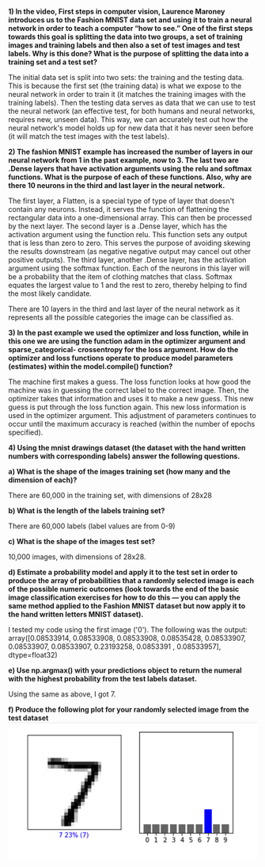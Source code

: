 **1) In the video, First steps in computer vision, Laurence Maroney introduces us to the Fashion MNIST data set and using it to train a neural network in order to teach a computer “how to see.” One of the first steps towards this goal is splitting the data into two groups, a set of training images and training labels and then also a set of test images and test labels. Why is this done? What is the purpose of splitting the data into a training set and a test set?**

The initial data set is split into two sets: the training and the testing data. This is because the first set (the training data) is what we expose to the neural network in order to train it (it matches the training images with the training labels). Then the testing data serves as data that we can use to test the neural network (an effective test, for both humans and neural networks, requires new, unseen data). This way, we can accurately test out how the neural network's model holds up for new data that it has never seen before (it will match the test images with the test labels).

**2) The fashion MNIST example has increased the number of layers in our neural network from 1 in the past example, now to 3. The last two are .Dense layers that have activation arguments using the relu and softmax functions. What is the purpose of each of these functions. Also, why are there 10 neurons in the third and last layer in the neural network.**

The first layer, a Flatten, is a special type of type of layer that doesn't contain any neurons. Instead, it serves the function of flattening the rectangular data into a one-dimensional array. This can then be processed by the next layer. The second layer is a .Dense layer, which has the activation argument using the function relu. This function sets any output that is less than zero to zero. This serves the purpose of avoiding skewing the results downstream (as negative  negative output may cancel out other positive outputs). The third layer, another .Dense layer, has the activation argument using the softmax function. Each of the neurons in this layer will be a probability that the item of clothing matches that class. Softmax equates the largest value to 1 and the rest to zero, thereby helping to find the most likely candidate.

There are 10 layers in the third and last layer of the neural network as it represents all the possible categories the image can be classified as.


**3) In the past example we used the optimizer and loss function, while in this one we are using the function adam in the optimizer argument and sparse_categorical- crossentropy for the loss argument. How do the optimizer and loss functions operate to produce model parameters (estimates) within the model.compile() function?**

The machine first makes a guess. The loss function looks at how good the machine was in guessing the correct label to the correct image. Then, the optimizer takes that information and uses it to make a new guess. This new guess is put through the loss function again. This new loss information is used in the optimizer argument. This adjustment of parameters continues to occur until the maximum accuracy is reached (within the number of epochs specified).

**4) Using the mnist drawings dataset (the dataset with the hand written numbers with corresponding labels) answer the following questions.**

  **a) What is the shape of the images training set (how many and the dimension of each)?**

There are 60,000 in the training set, with dimensions of 28x28

  **b) What is the length of the labels training set?**

There are 60,000 labels (label values are from 0-9)

  **c) What is the shape of the images test set?**

10,000 images, with dimensions of 28x28.

  **d) Estimate a probability model and apply it to the test set in order to produce the array of probabilities that a randomly selected image is each of the possible numeric outcomes (look towards the end of the basic image classification exercises for how to do this — you can apply the same method applied to the Fashion MNIST dataset but now apply it to the hand written letters MNIST dataset).**

I tested my code using the first image ('0'). The following was the output:
  array([0.08533914, 0.08533908, 0.08533908, 0.08535428, 0.08533907,
         0.08533907, 0.08533907, 0.23193258, 0.0853391 , 0.08533957],
        dtype=float32)

  **e) Use np.argmax() with your predictions object to return the numeral with the highest probability from the test labels dataset.**

Using the same as above, I got 7.

  **f) Produce the following plot for your randomly selected image from the test dataset**
![](July.8.image.png)
